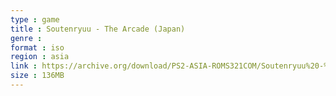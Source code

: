 ```yaml
---
type : game
title : Soutenryuu - The Arcade (Japan)
genre : 
format : iso
region : asia
link : https://archive.org/download/PS2-ASIA-ROMS321COM/Soutenryuu%20-%20The%20Arcade%20%28Japan%29.7z
size : 136MB
---
```

